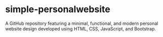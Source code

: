 # simple-personalwebsite
A GitHub repository featuring a minimal, functional, and modern personal website design developed using HTML, CSS, JavaScript, and Bootstrap.
